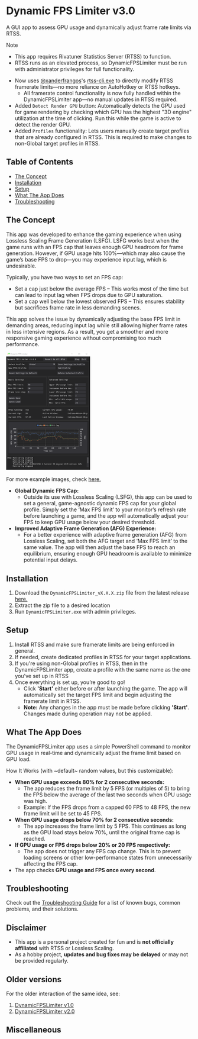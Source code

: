 # Dynamic FPS Limiter v3.0
A GUI app to assess GPU usage and dynamically adjust frame rate limits via RTSS. 

> [!NOTE]
> - This app requires Rivatuner Statistics Server (RTSS) to function.
> - RTSS runs as an elevated process, so DynamicFPSLimiter must be run with administrator privileges for full functionality.

- Now uses [@xanderfrangos](https://github.com/xanderfrangos)'s [rtss-cli.exe](https://github.com/xanderfrangos/rtss-cli) to directly modify RTSS framerate limits—no more reliance on AutoHotkey or RTSS hotkeys.
  - All framerate control functionality is now fully handled within the DynamicFPSLimiter app—no manual updates in RTSS required.
- Added `Detect Render GPU` button: Automatically detects the GPU used for game rendering by checking which GPU has the highest "3D engine" utilization at the time of clicking. Run this while the game is active to detect the render GPU.
- Added `Profiles` functionality: Lets users manually create target profiles that are already configured in RTSS. This is required to make changes to non-Global target profiles in RTSS.

## Table of Contents
- [The Concept](#the-concept)
- [Installation](#installation)
- [Setup](#setup)
- [What The App Does](#what-the-app-does)
- [Troubleshooting](#troubleshooting)

## The Concept
This app was developed to enhance the gaming experience when using Lossless Scaling Frame Generation (LSFG). LSFG works best when the game runs with an FPS cap that leaves enough GPU headroom for frame generation. However, if GPU usage hits 100%—which may also cause the game’s base FPS to drop—you may experience input lag, which is undesirable.

Typically, you have two ways to set an FPS cap:
- Set a cap just below the average FPS – This works most of the time but can lead to input lag when FPS drops due to GPU saturation.
- Set a cap well below the lowest observed FPS – This ensures stability but sacrifices frame rate in less demanding scenes.

This app solves the issue by dynamically adjusting the base FPS limit in demanding areas, reducing input lag while still allowing higher frame rates in less intensive regions. As a result, you get a smoother and more responsive gaming experience without compromising too much performance.


<p float="left">
  <img src="/Docs/Images/DFL_v3.0.0_01.png" style="width: 450px; max-width: 45%;" />
</p>

For more example images, check [here.](/Docs/Examples.md)

- **Global Dynamic FPS Cap:**
  - Outside its use with Lossless Scaling (LSFG), this app can be used to set a general, game-agnostic dynamic FPS cap for your global profile. Simply set the ‘Max FPS limit’ to your monitor’s refresh rate before launching a game, and the app will automatically adjust your FPS to keep GPU usage below your desired threshold.
- **Improved Adaptive Frame Generation (AFG) Experience:**
  - For a better experience with adaptive frame generation (AFG) from Lossless Scaling, set both the AFG target and ‘Max FPS limit’ to the same value. The app will then adjust the base FPS to reach an equilibrium, ensuring enough GPU headroom is available to minimize potential input delays.

## Installation

1. Download the `DynamicFPSLimiter_vX.X.X.zip` file from the latest release [here.](https://github.com/SameSalamander5710/DynamicFPSLimiter/releases)
2. Extract the zip file to a desired location
3. Run `DynamicFPSLimiter.exe` with admin privileges.

## Setup

1. Install RTSS and make sure framerate limits are being enforced in general.
2. If needed, create dedicated profiles in RTSS for your target applications.
3. If you're using non-Global profiles in RTSS, then in the DynamicFPSLimiter app, create a profile with the same name as the one you've set up in RTSS
4. Once everything is set up, you’re good to go!
   - Click **'Start'** either before or after launching the game. The app will automatically set the target FPS limit and begin adjusting the framerate limit in RTSS.
   - **Note:** Any changes in the app must be made before clicking **'Start'**. Changes made during operation may not be applied.

## What The App Does

The DynamicFPSLimiter app uses a simple PowerShell command to monitor GPU usage in real-time and dynamically adjust the frame limit based on GPU load.

How It Works (with ~default~ random values, but this customizable):
- **When GPU usage exceeds 80% for 2 consecutive seconds:**
  - The app reduces the frame limit by 5 FPS (or multiples of 5) to bring the FPS below the average of the last two seconds when GPU usage was high.
  - Example: If the FPS drops from a capped 60 FPS to 48 FPS, the new frame limit will be set to 45 FPS.
- **When GPU usage drops below 70% for 2 consecutive seconds:**
  - The app increases the frame limit by 5 FPS. This continues as long as the GPU load stays below 70%, until the original frame cap is reached.
- **If GPU usage or FPS drops below 20% or 20 FPS respectively:**
  - The app does not trigger any FPS cap change. This is to prevent loading screens or other low-performance states from unnecessarily affecting the FPS cap.
- The app checks **GPU usage and FPS once every second**.


## Troubleshooting

Check out the [Troubleshooting Guide](/Docs/Troubleshooting.md) for a list of known bugs, common problems, and their solutions.

## Disclaimer

- This app is a personal project created for fun and is **not officially affiliated** with RTSS or Lossless Scaling.
- As a hobby project, **updates and bug fixes may be delayed** or may not be provided regularly.

## Older versions 

For the older interaction of the same idea, see: 
1. [DynamicFPSLimiter v1.0](https://github.com/SameSalamander5710/DynamicFPSLimiter/tree/DFL_v1.0)
2. [DynamicFPSLimiter v2.0](https://github.com/SameSalamander5710/DynamicFPSLimiter/tree/DFL_v2.0)

## Miscellaneous


